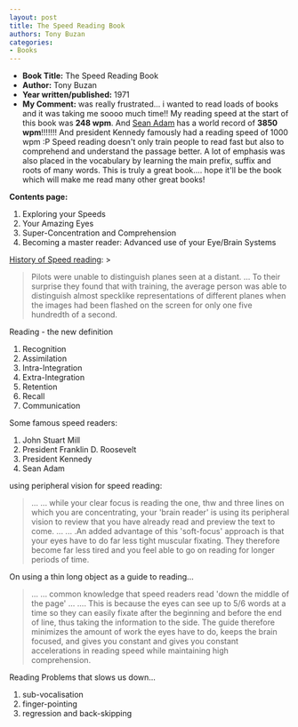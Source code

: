 ```yaml
---
layout: post
title: The Speed Reading Book
authors: Tony Buzan
categories:
- Books
---
```


- **Book Title:** The Speed Reading Book
- **Author:** Tony Buzan
- **Year written/published:** 1971
- **My Comment:** was really frustrated... i wanted to read loads of books and it was taking me soooo much time!! My reading speed at the start of this book was **248 wpm**. And [Sean Adam](http://www.msoworld.com/brain/mental/brainchat_adam_pre.html) has a world record of **3850 wpm**!!!!!!! And president Kennedy famously had a reading speed of 1000 wpm :P Speed reading doesn't only train people to read fast but also to comprehend and understand the passage better. A lot of emphasis was also placed in the vocabulary by learning the main prefix, suffix and roots of many words. This is truly a great book.... hope it'll be the book which will make me read many other great books!

**Contents page:**

1. Exploring your Speeds
2. Your Amazing Eyes
3. Super-Concentration and Comprehension
4. Becoming a master reader: Advanced use of your Eye/Brain Systems

[History of Speed reading](http://en.wikipedia.org/wiki/Speed_reading): >

> Pilots were unable to distinguish planes seen at a distant. ... To their surprise they found that with training, the average person was able to distinguish almost specklike representations of different planes when the images had been flashed on the screen for only one five hundredth of a second.

Reading - the new definition

1. Recognition
2. Assimilation
3. Intra-Integration
4. Extra-Integration
5. Retention
6. Recall
7. Communication

Some famous speed readers:

1. John Stuart Mill
2. President Franklin D. Roosevelt
3. President Kennedy
4. Sean Adam

using peripheral vision for speed reading:

> ... ... while your clear focus is reading the one, thw and three lines on which you are concentrating, your 'brain reader' is using its peripheral vision to review that you have already read and preview the text to come. ... ... .An added advantage of this 'soft-focus' approach is that your eyes have to do far less tight muscular fixating. They therefore become far less tired and you feel able to go on reading for longer periods of time.

On using a thin long object as a guide to reading...

> ... ... common knowledge that speed readers read 'down the middle of the page' ... .... This is because the eyes can see up to 5/6 words at a time so they can easily fixate after the beginning and before the end of line, thus taking the information to the side. The guide therefore minimizes the amount of work the eyes have to do, keeps the brain focused, and gives you constant and gives you constant accelerations in reading speed while maintaining high comprehension.

Reading Problems that slows us down...

1. sub-vocalisation
2. finger-pointing
3. regression and back-skipping
